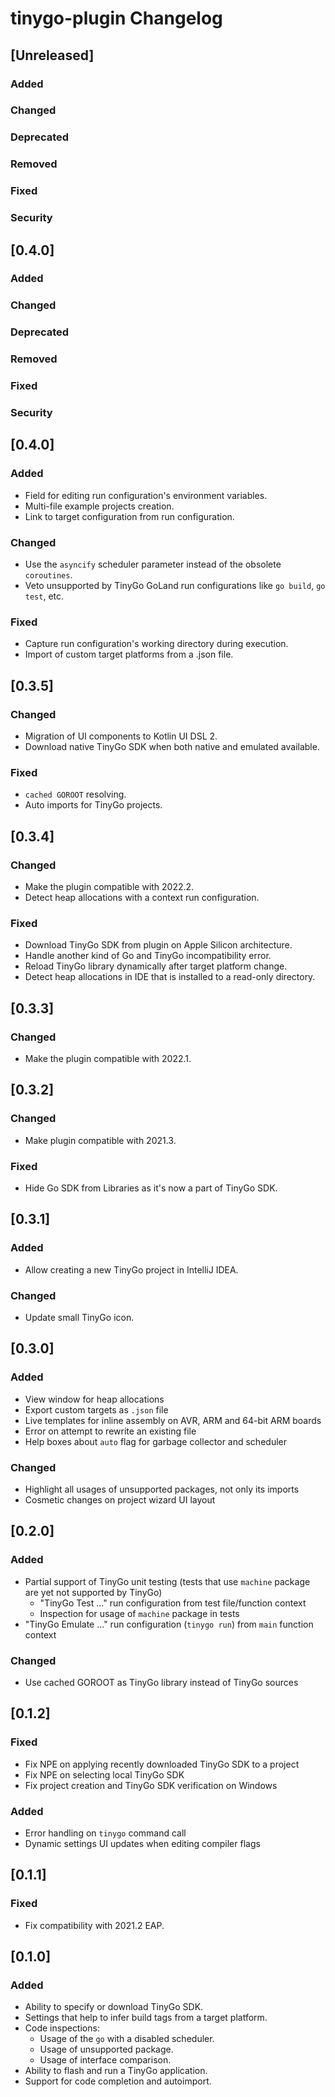 <!-- Keep a Changelog guide -> https://keepachangelog.com -->

# tinygo-plugin Changelog

## [Unreleased]
### Added

### Changed

### Deprecated

### Removed

### Fixed

### Security

## [0.4.0]
### Added

### Changed

### Deprecated

### Removed

### Fixed

### Security

## [0.4.0]
### Added
- Field for editing run configuration's environment variables.
- Multi-file example projects creation.
- Link to target configuration from run configuration.

### Changed
- Use the `asyncify` scheduler parameter instead of the obsolete `coroutines`.
- Veto unsupported by TinyGo GoLand run configurations like `go build`, `go test`, etc.

### Fixed
- Capture run configuration's working directory during execution.
- Import of custom target platforms from a .json file.

## [0.3.5]
### Changed
- Migration of UI components to Kotlin UI DSL 2.
- Download native TinyGo SDK when both native and emulated available.

### Fixed
- `cached GOROOT` resolving.
- Auto imports for TinyGo projects.

## [0.3.4]
### Changed
- Make the plugin compatible with 2022.2.
- Detect heap allocations with a context run configuration.

### Fixed
- Download TinyGo SDK from plugin on Apple Silicon architecture.
- Handle another kind of Go and TinyGo incompatibility error.
- Reload TinyGo library dynamically after target platform change.
- Detect heap allocations in IDE that is installed to a read-only directory.

## [0.3.3]
### Changed
- Make the plugin compatible with 2022.1.

## [0.3.2]
### Changed
- Make plugin compatible with 2021.3.

### Fixed
- Hide Go SDK from Libraries as it's now a part of TinyGo SDK.

## [0.3.1]
### Added
- Allow creating a new TinyGo project in IntelliJ IDEA.

### Changed
- Update small TinyGo icon.

## [0.3.0]
### Added
- View window for heap allocations
- Export custom targets as `.json` file
- Live templates for inline assembly on AVR, ARM and 64-bit ARM boards
- Error on attempt to rewrite an existing file
- Help boxes about `auto` flag for garbage collector and scheduler

### Changed
- Highlight all usages of unsupported packages, not only its imports
- Cosmetic changes on project wizard UI layout

## [0.2.0]
### Added
- Partial support of TinyGo unit testing (tests that use `machine` package are yet not supported by TinyGo)
  - "TinyGo Test ..." run configuration from test file/function context
  - Inspection for usage of `machine` package in tests
- "TinyGo Emulate ..." run configuration (`tinygo run`) from `main` function context

### Changed
- Use cached GOROOT as TinyGo library instead of TinyGo sources

## [0.1.2]
### Fixed
- Fix NPE on applying recently downloaded TinyGo SDK to a project
- Fix NPE on selecting local TinyGo SDK
- Fix project creation and TinyGo SDK verification on Windows

### Added
- Error handling on `tinygo` command call
- Dynamic settings UI updates when editing compiler flags

## [0.1.1]
### Fixed
- Fix compatibility with 2021.2 EAP.

## [0.1.0]
### Added
- Ability to specify or download TinyGo SDK.
- Settings that help to infer build tags from a target platform.
- Code inspections:
  - Usage of the `go` with a disabled scheduler.
  - Usage of unsupported package.
  - Usage of interface comparison.
- Ability to flash and run a TinyGo application.
- Support for code completion and autoimport.